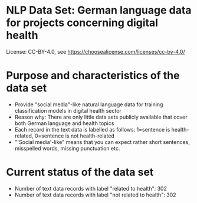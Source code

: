 # NLP Data Set: German language data for projects concerning digital health

License: CC-BY-4.0, see https://choosealicense.com/licenses/cc-by-4.0/

# Purpose and characteristics of the data set
- Provide "social media"-like natural language data for training classification models in digital health sector
- Reason why: There are only little data sets publicly available that cover both German language and health topics
- Each record in the text data is labelled as follows: 1=sentence is health-related, 0=sentence is not health-related
- "'Social media'-like" means that you can expect rather short sentences, misspelled words, missing punctuation etc.

# Current status of the data set
- Number of text data records with label "related to health": 302
- Number of text data records with label "not related to health": 302

